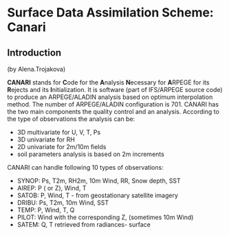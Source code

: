 # Surface Data Assimilation Scheme: Canari

## Introduction
(by Alena.Trojakova)

**CANARI** stands for **C**ode for the **A**nalysis **N**ecessary for **A**RPEGE for its **R**ejects and its **I**nitialization.
It is software (part of IFS/ARPEGE source code) to produce an ARPEGE/ALADIN analysis based on optimum interpolation method. The number of ARPEGE/ALADIN configuration is 701. CANARI has the two main components the quality control and an analysis. According to the type of observations the analysis can be:
* 3D multivariate for U, V, T, Ps
* 3D univariate for RH
* 2D univariate for 2m/10m fields
* soil parameters analysis is based on 2m increments

CANARI can handle following 10 types of observations:
* SYNOP: Ps, T2m, RH2m, 10m Wind, RR, Snow depth, SST
* AIREP: P ( or Z), Wind, T
* SATOB: P, Wind, T - from geostationary satellite imagery
* DRIBU: Ps, T2m, 10m Wind, SST
* TEMP: P, Wind, T, Q
* PILOT: Wind with the corresponding Z, (sometimes 10m Wind)
* SATEM: Q, T retrieved from radiances- surface


